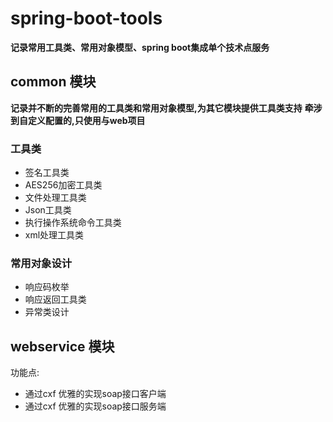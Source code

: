 # spring-boot-tools
**记录常用工具类、常用对象模型、spring boot集成单个技术点服务**

## common 模块
**记录并不断的完善常用的工具类和常用对象模型,为其它模块提供工具类支持**
**牵涉到自定义配置的,只使用与web项目**  

### 工具类
- 签名工具类
- AES256加密工具类
- 文件处理工具类
- Json工具类
- 执行操作系统命令工具类
- xml处理工具类
### 常用对象设计
- 响应码枚举
- 响应返回工具类
- 异常类设计

## webservice 模块
功能点:
- 通过cxf 优雅的实现soap接口客户端
- 通过cxf 优雅的实现soap接口服务端